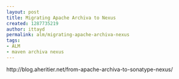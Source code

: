 ```yaml
---
layout: post
title: Migrating Apache Archiva to Nexus
created: 1287735219
author: ittayd
permalink: alm/migrating-apache-archiva-nexus
tags:
- ALM
- maven archiva nexus
---
```

<p>http://blog.aheritier.net/from-apache-archiva-to-sonatype-nexus/</p>
